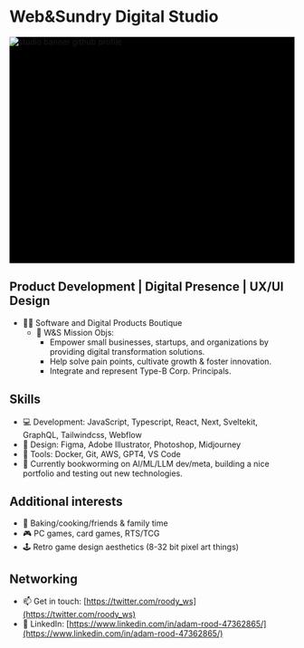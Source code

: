 # Web&Sundry Digital Studio

<div style="display: flex; align-items: left; justify-content: left; background-color: black; height: 400px;">
  <img src="https://drive.google.com/uc?id=1xR8TwqclJGpNOBhPndrAVeXifbt-gORB" alt="studio banner github profile" style="max-width: 100%; height: auto;">
</div>

## Product Development | Digital Presence | UX/UI Design

- 👨‍💻 Software and Digital Products Boutique
  - 🎯 W&S Mission Objs:
    - Empower small businesses, startups, and organizations by providing digital transformation solutions.
    - Help solve pain points, cultivate growth & foster innovation.
    - Integrate and represent Type-B Corp. Principals.

## Skills

- 💻 Development: JavaScript, Typescript, React, Next, Sveltekit, GraphQL, Tailwindcss, Webflow
- 🎨 Design: Figma, Adobe Illustrator, Photoshop, Midjourney
- 🐳 Tools: Docker, Git, AWS, GPT4, VS Code
- 🌱 Currently bookworming on AI/ML/LLM dev/meta, building a nice portfolio and testing out new technologies.

## Additional interests

- 🧁 Baking/cooking/friends & family time
- 🎮 PC games, card games, RTS/TCG
- 🕹 Retro game design aesthetics (8-32 bit pixel art things)

## Networking

- 📫 Get in touch: [https://twitter.com/roody_ws](https://twitter.com/roody_ws)
- 📄 LinkedIn: [https://www.linkedin.com/in/adam-rood-47362865/](https://www.linkedin.com/in/adam-rood-47362865/)
